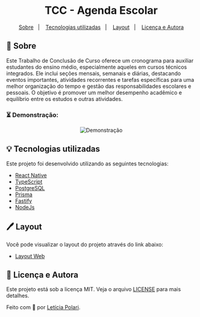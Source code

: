 <h1 align="center">
 TCC - Agenda Escolar
</h1>

<p align="center">
  <a href="#sobre">Sobre</a>&nbsp;&nbsp;&nbsp;|&nbsp;&nbsp;&nbsp;
  <a href="#tecnologias-utilizadas">Tecnologias utilizadas</a>&nbsp;&nbsp;&nbsp;|&nbsp;&nbsp;&nbsp;
 <!-- <a href="#como-executar">Como executar</a>&nbsp;&nbsp;&nbsp;|&nbsp;&nbsp;&nbsp; !-->
  <a href="#layoutr">Layout</a>&nbsp;&nbsp;&nbsp;|&nbsp;&nbsp;&nbsp;
  <a href="#licença-e-autora">Licença e Autora</a>
</p>

## 🦥 Sobre

Este Trabalho de Conclusão de Curso oferece um cronograma para auxiliar estudantes do ensino médio, especialmente aqueles em cursos técnicos integrados. Ele inclui seções mensais, semanais e diárias, destacando eventos importantes, atividades recorrentes e tarefas específicas para uma melhor organização do tempo e gestão das responsabilidades escolares e pessoais. O objetivo é promover um melhor desempenho acadêmico e equilíbrio entre os estudos e outras atividades.

### ⏳ Demonstração:

<p align="center">
  <img 
       src="https://github.com/Polaris851/TCC_AGENDA_ESCOLAR/blob/main/demonstracao_agenda_escolar.gif" 
       alt="Demonstração">
</p>

## 💡 Tecnologias utilizadas

Este projeto foi desenvolvido utilizando as seguintes tecnologias:

- [React Native](https://reactnative.dev/)
- [TypeScript](https://www.typescriptlang.org/)
- [PostgreSQL](https://www.postgresql.org/)
- [Prisma](https://www.prisma.io/)
- [Fastify](https://fastify.dev/)
- [NodeJs](https://nodejs.org/en)

## 🖊️ Layout

Você pode visualizar o layout do projeto através do link abaixo:

- [Layout Web](https://www.figma.com/file/4v9z2jV6r7bSlQMVfLnZUQ/TCC---Agenda-Escolar?type=design&node-id=0-1&mode=design&t=zc1wQWQ9LEev9GfE-0) 

## 📝 Licença e Autora

Este projeto está sob a licença MIT. Veja o arquivo [LICENSE](https://github.com/Polaris851/TCC_AGENDA_ESCOLAR/blob/main/LICENSE) para mais detalhes.

Feito com :purple_heart: por [Letícia Polari](https://github.com/Polaris851).


